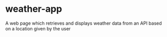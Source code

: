 # weather-app
A web page which retrieves and displays weather data from an API based on a location given by the user
